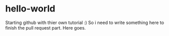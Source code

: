 # hello-world
Starting github with thier own tutorial :) 
So i need to write something here to finish the pull request part. Here goes.
